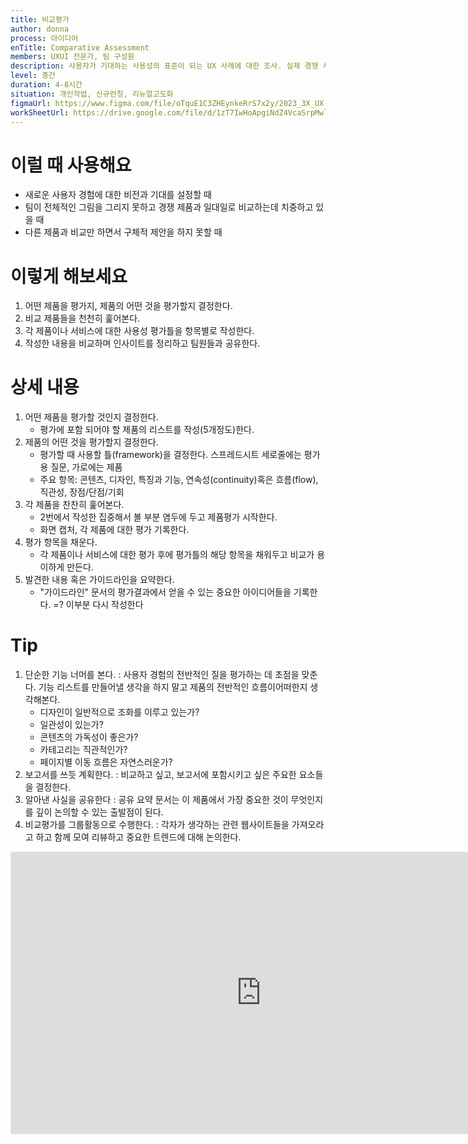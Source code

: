 ```yaml
---
title: 비교평가
author: donna
process: 아이디어
enTitle: Comparative Assessment
members: UXUI 전문가, 팀 구성원
description: 사용자가 기대하는 사용성의 표준이 되는 UX 사례에 대한 조사. 실제 경쟁 서비스가 아닌, 사용자들이 일상적으로 사용할만한 제품들을 살펴보는 것.  
level: 중간
duration: 4-8시간
situation: 개인작업, 신규런칭, 리뉴얼고도화
figmaUrl: https://www.figma.com/file/oTquE1C3ZHEynkeRrS7x2y/2023_3X_UX-Card_WorkSheet_Ver.3?type=design&node-id=104-2478&mode=design&t=uMLYbDeXRC8639ZD-4
workSheetUrl: https://drive.google.com/file/d/1zT7IwHoApgiNdZ4VcaSrpMwlzHkA2zhq/view?usp=sharing
---
```


<!-- 프로세스별 보기: 공감, 설계, 프로토타입, 테스트 -->
<!--UXUI 전문가, 팀 구성원, 사용자, 이해관계자, 누구나 -->
<!--level: 쉬움, 중간, 어려움-->
<!--개인작업, 신규런칭, 리뉴얼고도화-->

# 이럴 때 사용해요

- 새로운 사용자 경험에 대한 비전과 기대를 설정할 때 
- 팀이 전체적인 그림을 그리지 못하고 경쟁 제품과 일대일로 비교하는데 치중하고 있을 때 
- 다른 제품과 비교만 하면서 구체적 제안을 하지 못할 때

# 이렇게 해보세요

1.  어떤 제품을 평가지, 제품의 어떤 것을 평가할지 결정한다.
2. 비교 제품들을 천천히 훑어본다.
3. 각 제품이나 서비스에 대한 사용성 평가틀을 항목별로 작성한다.
4. 작성한 내용을 비교하며 인사이트를 정리하고 팀원들과 공유한다.

# 상세 내용

1. 어떤 제품을 평가할 것인지 결정한다. 
    - 평가에 포함 되어야 할 제품의 리스트를 작성(5개정도)한다. 
2. 제품의 어떤 것을 평가할지 결정한다. 
    - 평가할 때 사용할 틀(framework)을 결정한다. 스프레드시트 세로줄에는 평가용 질문, 가로에는 제품 
    - 주요 항목: 콘텐츠, 디자인, 특징과 기능, 연속성(continuity)혹은 흐름(flow), 직관성, 장점/단점/기회 
3. 각 제품을 찬찬히 훑어본다. 
    - 2번에서 작성한 집중해서 볼 부분 염두에 두고 제품평가 시작한다. 
    - 화면 캡처, 각 제품에 대한 평가 기록한다. 
4. 평가 항목을 채운다. 
    - 각 제품이나 서비스에 대한 평가 후에 평가틀의 해당 항목을 채워두고 비교가 용이하게 만든다. 
5. 발견한 내용 혹은 가이드라인을 요약한다. 
    - "가이드라인" 문서의 평가결과에서 얻을 수 있는 중요한 아이디어들을 기록한다. =? 이부분 다시 작성한다

# Tip

1. 단순한 기능 너머를 본다. : 사용자 경험의 전반적인 질을 평가하는 데 초점을 맞춘다. 기능 리스트를 만들어낼 생각을 하지 말고 제품의 전반적인 흐름이어떠한지 생각해본다.
    - 디자인이 일반적으로 조화를 이루고 있는가?
    - 일관성이 있는가?
    - 콘텐츠의 가독성이 좋은가?
    - 카테고리는 직관적인가?
    - 페이지별 이동 흐름은 자연스러운가?
2. 보고서를 쓰듯 계획한다. : 비교하고 싶고, 보고서에 포함시키고 싶은 주요한 요소들을 결정한다.
3. 알아낸 사실을 공유한다 : 공유 요약 문서는 이 제품에서 가장 중요한 것이 무엇인지를 깊이 논의할 수 있는 출발점이 된다.
4. 비교평가를 그룹활동으로 수행한다. : 각자가 생각하는 관련 웹사이트들을 가져오라고 하고 함께 모여 리뷰하고 중요한 트렌드에 대해 논의한다.

<iframe style="border: 1px solid rgba(0, 0, 0, 0.1);" width="800" height="450" src="https://www.figma.com/embed?embed_host=share&url=https%3A%2F%2Fwww.figma.com%2Ffile%2FoTquE1C3ZHEynkeRrS7x2y%2F2023_3X_UX-Card_WorkSheet_Ver.3%3Ftype%3Ddesign%26node-id%3D104%253A2479%26mode%3Ddesign%26t%3DuMLYbDeXRC8639ZD-1" allowfullscreen></iframe>
